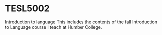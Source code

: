 # TESL5002
Introduction to language
This includes the contents of the fall Introduction to Language course I teach at Humber College.
